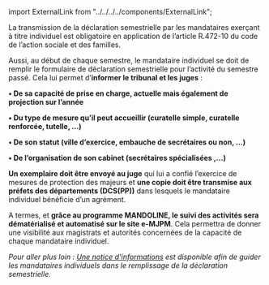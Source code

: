 import ExternalLink from "../../../../components/ExternalLink";

La transmission de la déclaration semestrielle par les mandataires exerçant à titre individuel est obligatoire en application de l’article R.472-10 du code de l’action sociale et des familles.

Aussi, au début de chaque semestre, le mandataire individuel se doit de remplir le formulaire de déclaration semestrielle pour l’activité du semestre passé. Cela lui permet d’**informer le tribunal et les juges** :

**• De sa capacité de prise en charge, actuelle mais également de projection sur l’année**

**• Du type de mesure qu’il peut accueillir (curatelle simple, curatelle renforcée, tutelle, …)**

**• De son statut (ville d’exercice, embauche de secrétaires ou non, …)**

**• De l’organisation de son cabinet (secrétaires spécialisées ,…)**

**Un exemplaire doit être envoyé au juge** qui lui a confié l’exercice de mesures de protection des majeurs et **une copie doit être transmise aux préfets des départements (DCS(PP))** dans lesquels le mandataire individuel bénéficie d’un agrément.

A termes, et **grâce au programme MANDOLINE, le suivi des activités sera dématérialisé et automatisé sur le site e-MJPM**. Cela permettra de donner une visibilité aux magistrats et autorités concernées de la capacité de chaque mandataire individuel.

_Pour aller plus loin : <ExternalLink>[Une notice d’informations](https://wikipedia.org)</ExternalLink> est disponible afin de guider les mandataires individuels dans le remplissage de la déclaration semestrielle._
